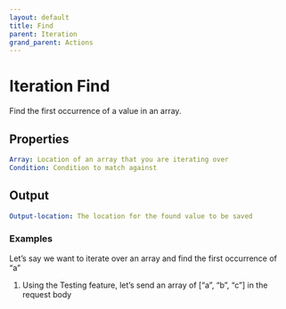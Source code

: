 ```yaml
---
layout: default
title: Find
parent: Iteration
grand_parent: Actions
---
```

# Iteration Find
Find the first occurrence of a value in an array.

## Properties
```yaml
Array: Location of an array that you are iterating over
Condition: Condition to match against
```

## Output
```yaml
Output-location: The location for the found value to be saved
```

### Examples
Let’s say we want to iterate over an array and find the first occurrence of “a”

1. Using the Testing feature, let’s send an array of [“a”, “b”, “c”] in the request body

